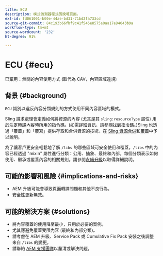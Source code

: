 ```yaml
---
title: ECU
description: 模式偵測器程式碼說明頁面。
exl-id: fd061001-b00e-44ae-bd31-71bd2fa733cd
source-git-commit: 84c193b66fbf9c41f546e8575a0aa17e94043b9a
workflow-type: tm+mt
source-wordcount: '232'
ht-degree: 91%

---
```


# ECU {#ecu}

已棄用：無關的內容使用方式 (取代為 CAV，內容區域違規)

## 背景 {#background}

`ECU`  識別以違反內容分類規則的方式使用不同內容區域的模式。

Sling 請求處理會定義如何將資源的內容 (尤其是其 `sling:resourceType` 屬性) 用於決定轉譯內容時所用的指令碼。(如需詳細資訊，請參閱[找到指令碼](https://experienceleague.adobe.com/zh-hant/docs/experience-manager-65/content/implementing/developing/introduction/the-basics#locating-the-script)。)Sling 也透過「覆蓋」和「覆寫」提供存取和合併資源的技術。在 [Sling 資源合併](https://experienceleague.adobe.com/zh-hant/docs/experience-manager-65/content/implementing/developing/platform/sling-resource-merger)和[覆蓋](https://experienceleague.adobe.com/zh-hant/docs/experience-manager-65/content/implementing/developing/platform/overlays)中予以說明。

為了讓客戶更安全輕鬆地了解 `/libs` 的哪些區域可安全使用和覆蓋，`/libs` 中的內容已經透過 &quot;mixin&quot; 屬性進行分類：公用、抽象、最終和內部。每個分類表示如何使用、繼承或覆蓋內容的相關規則。請參閱[永續升級](https://experienceleague.adobe.com/zh-hant/docs/experience-manager-65/content/implementing/deploying/upgrading/sustainable-upgrades)以取得詳細說明。

## 可能的影響和風險 {#implications-and-risks}

* AEM 升級可能會導致頁面轉譯問題和其他不良行為。
* 安全性更新無效。

## 可能的解決方案 {#solutions}

* 將內容覆蓋的使用降至最小，只用於必要的案例。
* 尤其應避免覆蓋受限內容 (最終和內部分類)。
* 請考慮在 AEM 升級、Service Pack 或 Cumulative Fix Pack 安裝之後調整來自 `/libs` 的變更。
* 請聯絡 [AEM 支援團隊](https://helpx.adobe.com/tw/enterprise/using/support-for-experience-cloud.html)以釐清或解決問題。
